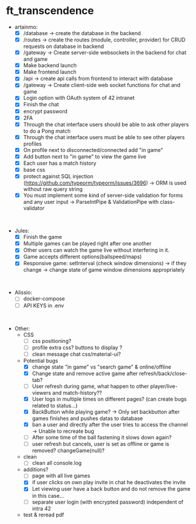 # ft_transcendence


* artainmo:
  - [x] /database -> create the database in the backend
  - [x] /routes -> create the routes (module, controller, provider) for CRUD requests on database in backend
  - [x] /gateway -> Create server-side websockets in the backend for chat and game
  - [x] Make backend launch
  - [x] Make frontend launch
  - [x] /api -> create api calls from frontend to interact with database
  - [x] /gateway -> Create client-side web socket functions for chat and game
  - [x] Login option with OAuth system of 42 intranet
  - [x] Finish the chat
  - [x] encrypt password
  - [x] 2FA
  - [x] Through the chat interface users should be able to ask other players to do a Pong match
  - [x] Through the chat interface users must be able to see other players profiles
  - [x] On profile next to disconnected/connected add "in game"
  - [x] Add button next to "in game" to view the game live
  - [x] Each user has a match history
  - [x] base css
  - [x] protect against SQL injection (https://github.com/typeorm/typeorm/issues/3696) -> ORM is used without raw query string
  - [x] You must implement some kind of server-side validation for forms and any user input -> ParseIntPipe & ValidationPipe with class-validator
<br>

* Jules:
  - [x] Finish the game
  - [x] Multiple games can be played right after one another
  - [x] Other users can watch the game live without interfering in it.
  - [x] Game accepts different options(ballspeed/maps)
  - [x] Responsive game: setInterval (check window dimensions) -> if they change -> change state of game window dimensions appropriately
<br>

* Alissio:
  - [ ] docker-compose
  - [ ] API KEYS in .env
<br>

* Other:
  * CSS
    - [ ] css positioning?
    - [ ] profile extra css? buttons to display ?
    - [ ] clean message chat css/material-ui?
  * Potential bugs
    - [x] change state "in game" vs "search game" & online/offline
    - [x] Change state and remove active game after refresh/back/close-tab?
    - [ ] User refresh during game, what happen to other player/live-viewers and match-history??
    - [x] User logs in multiple times on different pages? (can create bugs related to status...)
    - [x] BackButton while playing game? -> Only set backbutton after games finishes and pushes datas to database
    - [x] ban a user and directly after the user tries to access the channel -> Unable to recreate bug
    - [ ] After some time of the ball fastening it slows down again?
    - [ ] user refresh but cancels, user is set as offline or game is removed? changeGame(null)?
  * clean
    - [ ] clean all console.log
  * additions?
	- [ ] page with all live games
	- [x] if user clicks on own play invite in chat he deactivates the invite
	- [x] Let viewing user have a back button and do not remove the game in this case...
	- [ ] separate user login (with encrypted password) independent of intra 42
  * test & reread pdf
